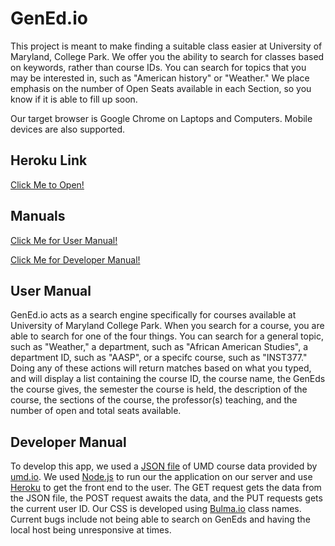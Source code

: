 # GenEd.io

This project is meant to make finding a suitable class easier at University of Maryland, College Park. We offer you the ability to search for classes based on keywords, rather than course IDs. You can search for topics that you may be interested in, such as "American history" or "Weather." We place emphasis on the number of Open Seats available in each Section, so you know if it is able to fill up soon. 

Our target browser is Google Chrome on Laptops and Computers. Mobile devices are also supported.

## Heroku Link
[Click Me to Open!](https://guarded-earth-10598.herokuapp.com/final-project/)

## Manuals
[Click Me for User Manual!](#user-manual)


[Click Me for Developer Manual!](#developer-manual)

## User Manual
GenEd.io acts as a search engine specifically for courses available at University of Maryland College Park. When you search for a course, you are able to search for one of the four things. You can search for a general topic, such as "Weather," a department, such as "African American Studies", a department ID, such as "AASP", or a specifc course, such as "INST377." Doing any of these actions will return matches based on what you typed, and will display a list containing the course ID, the course name, the GenEds the course gives, the semester the course is held, the description of the course, the sections of the course, the professor(s) teaching, and the number of open and total seats available. 

## Developer Manual
To develop this app, we used a [JSON file](https://raw.githubusercontent.com/umdio/umdio-data/master/courses/data/202008.json) of UMD course data provided by [umd.io](https://umd.io/). We used [Node.js](https://nodejs.org/en/) to run our the application on our server and use [Heroku](https://signup.heroku.com/t/platform?c=70130000001xDpdAAE&gclid=CjwKCAiAt9z-BRBCEiwA_bWv-PoML7gKD3xYsHy-EpEdJcMaX74H16W8ozOh3RnKFBF1s5FJFg1OrxoCFHEQAvD_BwE) to get the front end to the user. The GET request gets the data from the JSON file, the POST request awaits the data, and the PUT requests gets the current user ID. Our CSS is developed using [Bulma.io](https://bulma.io/) class names. Current bugs include not being able to search on GenEds and having the local host being unresponsive at times. 
